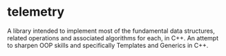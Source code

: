 # telemetry
A library intended to implement most of the fundamental data structures, related operations and associated algorithms for each, in C++. An attempt to sharpen OOP skills and specifically Templates and Generics in C++.
